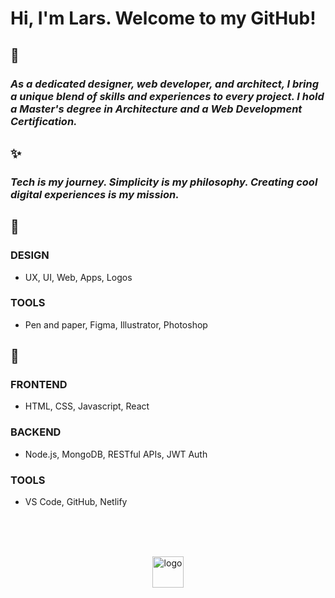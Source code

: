 
# Hi, I'm Lars. Welcome to my GitHub!

## 👀
### _As a dedicated designer, web developer, and architect, I bring a unique blend of skills and experiences to every project. I hold a Master's degree in Architecture and a Web Development Certification._

## ✨
### _Tech is my journey. Simplicity is my philosophy. Creating cool digital experiences is my mission._

## 🌈
### DESIGN
- UX, UI, Web, Apps, Logos
### TOOLS
- Pen and paper, Figma, Illustrator, Photoshop

## 🚀
### FRONTEND
- HTML, CSS, Javascript, React
### BACKEND
- Node.js, MongoDB, RESTful APIs, JWT Auth
### TOOLS
- VS Code, GitHub, Netlify
<br>
<br>
<br>
<p align="center"><img src="https://github.com/user-attachments/assets/cb5ac399-a509-4867-95ce-2a9f36a232ad" alt="logo" width="50"></p>



<!--
**CodeLars79/CodeLars79** is a ✨ _special_ ✨ repository because its `README.md` (this file) appears on your GitHub profile.

Here are some ideas to get you started:

- 🔭 I’m currently working on ...
- 🌱 I’m currently learning ...
- 👯 I’m looking to collaborate on ...
- 🤔 I’m looking for help with ..
- 💬 Ask me about ...
- 📫 How to reach me: ...
- 😄 Pronouns: ...
- ⚡ Fun fact: ...
-->
